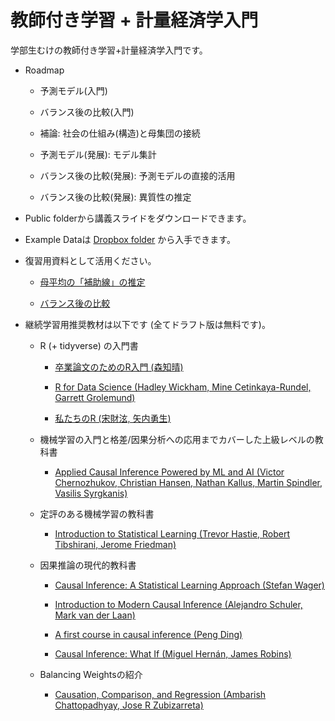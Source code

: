 # 教師付き学習 + 計量経済学入門


学部生むけの教師付き学習+計量経済学入門です。

- Roadmap

    - 予測モデル(入門)
    
    - バランス後の比較(入門)
    
    - 補論: 社会の仕組み(構造)と母集団の接続

    - 予測モデル(発展): モデル集計
    
    - バランス後の比較(発展): 予測モデルの直接的活用
    
    - バランス後の比較(発展): 異質性の推定

- Public folderから講義スライドをダウンロードできます。

- Example Dataは [Dropbox folder](https://www.dropbox.com/scl/fi/estldgvyygab7z8ugzcnr/Example.csv?rlkey=w05xenuurkz88ze2uhoi9qe79&dl=0) から入手できます。

- 復習用資料として活用ください。

    - [母平均の「補助線」の推定](https://github.com/tetokawata/NoteBLP)
    
    - [バランス後の比較](https://github.com/tetokawata/NoteBalance)

- 継続学習用推奨教材は以下です (全てドラフト版は無料です)。

    - R (+ tidyverse) の入門書
    
        - [卒業論文のためのR入門 (森知晴)](https://tomoecon.github.io/R_for_graduate_thesis/)
    
        - [R for Data Science (Hadley Wickham, Mine Cetinkaya-Rundel, Garrett Grolemund)](https://r4ds.hadley.nz/)
        
        - [私たちのR (宋財泫, 矢内勇生)](https://www.jaysong.net/RBook/)
        
    - 機械学習の入門と格差/因果分析への応用までカバーした上級レベルの教科書

        - [Applied Causal Inference Powered by ML and AI (Victor Chernozhukov, Christian Hansen, Nathan Kallus, Martin Spindler, Vasilis Syrgkanis)](https://causalml-book.org/)

    - 定評のある機械学習の教科書

        - [Introduction to Statistical Learning (Trevor Hastie, Robert Tibshirani, Jerome Friedman)](https://www.statlearning.com/)

    - 因果推論の現代的教科書

        - [Causal Inference: A Statistical Learning Approach (Stefan Wager)](https://web.stanford.edu/~swager/causal_inf_book.pdf)
        
        - [Introduction to Modern Causal Inference (Alejandro Schuler, Mark van der Laan)](https://alejandroschuler.github.io/mci/introduction-to-modern-causal-inference.html)
    
        - [A first course in causal inference (Peng Ding)](https://arxiv.org/abs/2305.18793)
        
        - [Causal Inference: What If (Miguel Hernán, James Robins)](https://www.hsph.harvard.edu/miguel-hernan/causal-inference-book/)
    
    - Balancing Weightsの紹介
    
        - [Causation, Comparison, and Regression (Ambarish Chattopadhyay, Jose R Zubizarreta)](https://hdsr.mitpress.mit.edu/pub/1ybwbmlw/release/2)
    
    
    
        